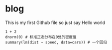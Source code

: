 blog
====

This is my first Github file
so just say
Hello world 

```{r knitr-hello}
1 + 2
dnorm(0) # 标准正态分布在0处的密度值
summary(lm(dist ~ speed, data=cars)) # 一个回归
```